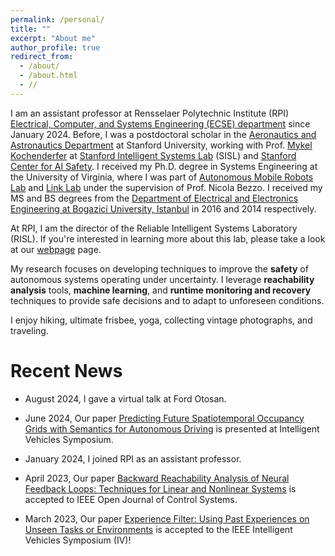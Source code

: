 ```yaml
---
permalink: /personal/
title: ""
excerpt: "About me"
author_profile: true
redirect_from: 
  - /about/
  - /about.html
  - //
---
```


I am an assistant professor at Rensselaer Polytechnic Institute (RPI) [Electrical, Computer, and Systems Engineering (ECSE) department](https://ecse.rpi.edu/ "ECSE") since January 2024. Before, I was a postdoctoral scholar in the [Aeronautics and Astronautics Department](https://aa.stanford.edu/ "Aero&Astro") at Stanford University, working with Prof. [Mykel Kochenderfer](https://mykel.kochenderfer.com/ "Mykel Kochenderfer") at [Stanford Intelligent Systems Lab](https://web.stanford.edu/group/sisl/cgi-bin/wordpress/ "SISL") (SISL) and [Stanford Center for AI Safety](https://aisafety.stanford.edu/). I received my Ph.D. degree in Systems Engineering at the University of Virginia, where I was part of [Autonomous Mobile Robots Lab](https://www.bezzorobotics.com/, "Autonomous Mobile Robots Lab") and [Link Lab](https://engineering.virginia.edu/link-lab, "Link Lab") under the supervision of Prof. Nicola Bezzo. I received my MS and BS degrees from the [Department of  Electrical and Electronics Engineering at Bogazici University, Istanbul](https://ee.boun.edu.tr/, "Bogazici EE") in 2016 and 2014 respectively. 

At RPI, I am the director of the Reliable Intelligent Systems Laboratory (RISL). If you're interested in learning more about this lab, please take a look at our [webpage](https://risl-rpi.github.io/, "RISL") page. 

My research focuses on developing techniques to improve the **safety** of autonomous systems operating under uncertainty. I leverage **reachability analysis** tools, **machine learning**, and **runtime monitoring and recovery** techniques to provide safe decisions and to adapt to unforeseen conditions.

I enjoy hiking, ultimate frisbee, yoga, collecting vintage photographs, and  traveling.


Recent News
===
* August 2024, I gave a virtual talk at Ford Otosan.

* June 2024, Our paper [Predicting Future Spatiotemporal Occupancy Grids with Semantics for Autonomous Driving](https://ieeexplore.ieee.org/abstract/document/10588710) is presented at Intelligent Vehicles Symposium.

* January 2024, I joined RPI as an assistant professor.

* April 2023, Our paper [Backward Reachability Analysis of Neural Feedback Loops: Techniques for Linear and Nonlinear Systems](https://ieeexplore.ieee.org/document/10097878) is accepted to IEEE Open Journal of Control Systems.

* March 2023, Our paper [Experience Filter: Using Past Experiences on Unseen Tasks or Environments](https://arxiv.org/abs/2305.18633) is accepted to the IEEE Intelligent Vehicles Symposium (IV)!



